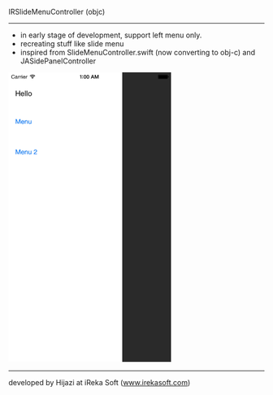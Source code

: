 IRSlideMenuController (objc)

-----


* in early stage of development, support left menu only.
* recreating stuff like slide menu 
* inspired from SlideMenuController.swift (now converting to obj-c) and JASidePanelController

<img src="Screenshots/ss1.png" alt="alt text" width="320" />

-----

developed by Hijazi at iReka Soft (www.irekasoft.com)